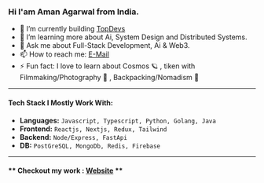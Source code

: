 ### Hi I'am Aman Agarwal from India.

- 🔭 I’m currently building [TopDevs](https://github.com/topdevsin)
- 🌱 I’m learning more about Ai, System Design and Distributed Systems.
- 💬 Ask me about Full-Stack Development, Ai & Web3.
- 📫 How to reach me: [E-Mail](mailto:amanagarwalx123@gmail.com)
- ⚡ Fun fact: I love to learn about Cosmos 🪐 , tiken with Filmmaking/Photography 📸 , Backpacking/Nomadism 🎒
*********
#### Tech Stack I Mostly Work With:
 + **Languages:** `Javascript, Typescript, Python, Golang, Java`
 + **Frontend:** `Reactjs, Nextjs, Redux, Tailwind`
 + **Backend:** `Node/Express, FastApi`
 + **DB:** `PostGreSQL, MongoDb, Redis, Firebase`
**********
#### ** Checkout my work : [Website](https://aman.bio) **
